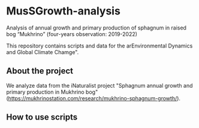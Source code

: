 # MusSGrowth-analysis
Analysis of annual growth and primary production of sphagnum in raised bog “Mukhrino” (four-years observation: 2019-2022) 

This repository contains scripts and data for the arEnvironmental Dynamics and Global Climate Chamge".

## About the project

We analyze data from the iNaturalist project "Sphagnum annual growth and primary production in Mukhrino bog" (https://mukhrinostation.com/research/mukhrino-sphagnum-growth/).

## How to use scripts

